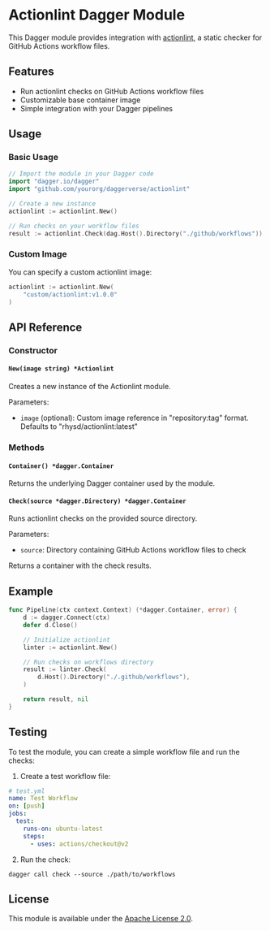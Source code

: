 # Actionlint Dagger Module

This Dagger module provides integration with [actionlint](https://github.com/rhysd/actionlint), a static checker for GitHub Actions workflow files.

## Features

- Run actionlint checks on GitHub Actions workflow files
- Customizable base container image
- Simple integration with your Dagger pipelines

## Usage

### Basic Usage

```go
// Import the module in your Dagger code
import "dagger.io/dagger"
import "github.com/yourorg/daggerverse/actionlint"

// Create a new instance
actionlint := actionlint.New()

// Run checks on your workflow files
result := actionlint.Check(dag.Host().Directory("./github/workflows"))
```

### Custom Image

You can specify a custom actionlint image:

```go
actionlint := actionlint.New(
    "custom/actionlint:v1.0.0"
)
```

## API Reference

### Constructor

#### `New(image string) *Actionlint`

Creates a new instance of the Actionlint module.

Parameters:

- `image` (optional): Custom image reference in "repository:tag" format. Defaults to "rhysd/actionlint:latest"

### Methods

#### `Container() *dagger.Container`

Returns the underlying Dagger container used by the module.

#### `Check(source *dagger.Directory) *dagger.Container`

Runs actionlint checks on the provided source directory.

Parameters:

- `source`: Directory containing GitHub Actions workflow files to check

Returns a container with the check results.

## Example

```go
func Pipeline(ctx context.Context) (*dagger.Container, error) {
    d := dagger.Connect(ctx)
    defer d.Close()

    // Initialize actionlint
    linter := actionlint.New()

    // Run checks on workflows directory
    result := linter.Check(
        d.Host().Directory("./.github/workflows"),
    )

    return result, nil
}
```

## Testing

To test the module, you can create a simple workflow file and run the checks:

1. Create a test workflow file:

```yaml
# test.yml
name: Test Workflow
on: [push]
jobs:
  test:
    runs-on: ubuntu-latest
    steps:
      - uses: actions/checkout@v2
```

2. Run the check:

```shell
dagger call check --source ./path/to/workflows
```

## License

This module is available under the [Apache License 2.0](LICENSE).
